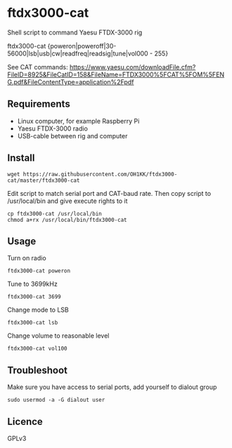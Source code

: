 # ftdx3000-cat
Shell script to command Yaesu FTDX-3000 rig

ftdx3000-cat  {poweron|poweroff|30-56000|lsb|usb|cw|readfreq|readsig|tune|vol000 - 255}

See CAT commands: https://www.yaesu.com/downloadFile.cfm?FileID=8925&FileCatID=158&FileName=FTDX3000%5FCAT%5FOM%5FENG.pdf&FileContentType=application%2Fpdf

## Requirements

* Linux computer, for example Raspberry Pi
* Yaesu FTDX-3000 radio
* USB-cable between rig and computer

## Install

    wget https://raw.githubusercontent.com/OH1KK/ftdx3000-cat/master/ftdx3000-cat

Edit script to match serial port and CAT-baud rate. Then copy script to /usr/local/bin and give execute rights to it

    cp ftdx3000-cat /usr/local/bin
    chmod a+rx /usr/local/bin/ftdx3000-cat

## Usage

Turn on radio

    ftdx3000-cat poweron

Tune to 3699kHz

    ftdx3000-cat 3699

Change mode to LSB

    ftdx3000-cat lsb
   
Change volume to reasonable level

    ftdx3000-cat vol100

## Troubleshoot

Make sure you have access to serial ports, add yourself to dialout group

    sudo usermod -a -G dialout user
   
## Licence

GPLv3
